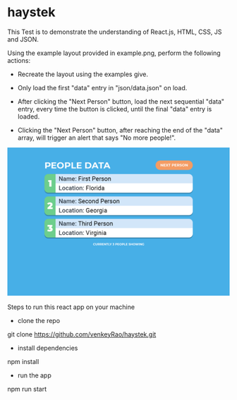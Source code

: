 # haystek

This Test is to demonstrate the understanding of React.js, HTML, CSS, JS and JSON.

Using the example layout provided in example.png, perform the following actions:

- Recreate the layout using the examples give.

- Only load the first "data" entry in "json/data.json" on load.

- After clicking the "Next Person" button, load the next sequential "data" entry, every time the button is clicked, until the final "data" entry is loaded.

- Clicking the "Next Person" button, after reaching the end of the "data" array, will trigger an alert that says "No more people!".

![Alt text](./example.png?raw=true "Example")

Steps to run this react app on your machine 

- clone the repo 

git clone https://github.com/venkeyRao/haystek.git

- install dependencies 

npm install

- run the app

npm run start